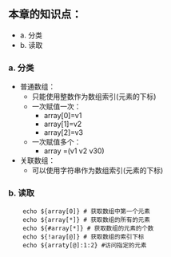 ## 本章的知识点：
- a. 分类
- b. 读取

### a. 分类
- 普通数组：
    - 只能使用整数作为数组索引(元素的下标)
    - 一次赋值一次：
        - array[0]=v1
        - array[1]=v2
        - array[2]=v3
    - 一次赋值多个：
        - array =(v1 v2 v30)
- 关联数组：
    - 可以使用字符串作为数组索引(元素的下标)

### b. 读取
```
    echo ${array[0]} # 获取数组中第一个元素
    echo ${array[*]} # 获取数组的所有的元素
    echo ${#array[*]} # 获取数组的元素的个数
    echo ${!aray[@]} # 获取数组的索引下标
    echo ${arraty[@]:1:2} #访问指定的元素
```